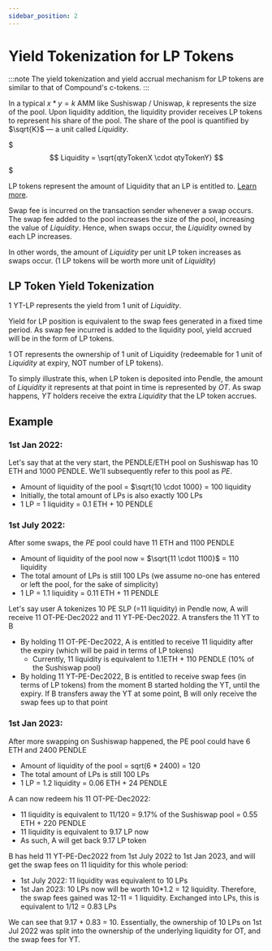 ```yaml
---
sidebar_position: 2
---
```


# Yield Tokenization for LP Tokens

:::note
The yield tokenization and yield accrual mechanism for LP tokens are similar to that of Compound's c-tokens.
:::

In a typical $x * y = k$ AMM like Sushiswap / Uniswap, $k$ represents the size of the pool. Upon liquidity addition, the liquidity provider receives LP tokens to represent his share of the pool. The share of the pool is quantified by $\sqrt{K}$ — a unit called *Liquidity*.

$$$
Liquidity = \sqrt{qtyTokenX \cdot qtyTokenY}
$$$

LP tokens represent the amount of Liquidity that an LP is entitled to. [Learn more](https://docs.uniswap.org/protocol/V2/concepts/core-concepts/pools).

Swap fee is incurred on the transaction sender whenever a swap occurs. The swap fee added to the pool increases the size of the pool, increasing the value of *Liquidity*. Hence, when swaps occur, the *Liquidity* owned by each LP increases.

In other words, the amount of *Liquidity* per unit LP token increases as swaps occur. (1 LP tokens will be worth more unit of *Liquidity*)

## LP Token Yield Tokenization

1 YT-LP represents the yield from 1 unit of *Liquidity*.

Yield for LP position is equivalent to the swap fees generated in a fixed time period. As swap fee incurred is added to the liquidity pool, yield accrued will be in the form of LP tokens.

1 OT represents the ownership of 1 unit of Liquidity (redeemable for 1 unit of *Liquidity* at expiry, NOT number of LP tokens).

To simply illustrate this, when LP token is deposited into Pendle, the amount of *Liquidity* it represents at that point in time is represented by *OT*. As swap happens, *YT* holders receive the extra *Liquidity* that the LP token accrues.

## Example

### 1st Jan 2022:

Let's say that at the very start, the PENDLE/ETH pool on Sushiswap has 10 ETH and 1000 PENDLE. We'll subsequently refer to this pool as *PE*.

* Amount of liquidity of the pool = $\sqrt{10 \cdot 1000} = 100 liquidity
* Initially, the total amount of LPs is also exactly 100 LPs
* 1 LP = 1 liquidity = 0.1 ETH + 10 PENDLE

### 1st July 2022:

After some swaps, the *PE* pool could have 11 ETH and 1100 PENDLE

* Amount of liquidity of the pool now = $\sqrt{11 \cdot 1100}$ = 110 liquidity
* The total amount of LPs is still 100 LPs (we assume no-one has entered or left the pool, for the sake of simplicity)
* 1 LP = 1.1 liquidity = 0.11 ETH + 11 PENDLE

Let's say user A tokenizes 10 PE SLP (=11 liquidity) in Pendle now, A will receive 11 OT-PE-Dec2022 and 11 YT-PE-Dec2022. A transfers the 11 YT to B

* By holding 11 OT-PE-Dec2022, A is entitled to receive 11 liquidity after the expiry (which will be paid in terms of LP tokens)
  * Currently, 11 liquidity is equivalent to 1.1ETH + 110 PENDLE (10% of the Sushiswap pool)
* By holding 11 YT-PE-Dec2022, B is entitled to receive swap fees (in terms of LP tokens) from the moment B started holding the YT, until the expiry. If B transfers away the YT at some point, B will only receive the swap fees up to that point

### 1st Jan 2023:

After more swapping on Sushiswap happened, the PE pool could have 6 ETH and 2400 PENDLE

* Amount of liquidity of the pool = sqrt(6 * 2400) = 120
* The total amount of LPs is still 100 LPs
* 1 LP = 1.2 liquidity = 0.06 ETH + 24 PENDLE

A can now redeem his 11 OT-PE-Dec2022:

* 11 liquidity is equivalent to 11/120 = 9.17% of the Sushiswap pool = 0.55 ETH + 220 PENDLE
* 11 liquidity is equivalent to 9.17 LP now
* As such, A will get back 9.17 LP token

B has held 11 YT-PE-Dec2022 from 1st July 2022 to 1st Jan 2023, and will get the swap fees on 11 liquidity for this whole period:

* 1st July 2022: 11 liquidity was equivalent to 10 LPs
* 1st Jan 2023: 10 LPs now will be worth 10*1.2 = 12 liquidity. Therefore, the swap fees gained was 12-11 = 1 liquidity. Exchanged into LPs, this is equivalent to 1/12 = 0.83 LPs

We can see that 9.17 + 0.83 = 10. Essentially, the ownership of 10 LPs on 1st Jul 2022 was split into the ownership of the underlying liquidity for OT, and the swap fees for YT.
